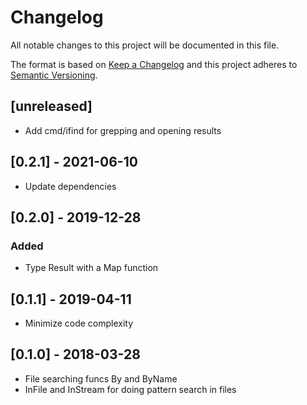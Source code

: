 # Changelog
All notable changes to this project will be documented in this file.

The format is based on [Keep a Changelog](http://keepachangelog.com/en/1.0.0/)
and this project adheres to [Semantic Versioning](http://semver.org/spec/v2.0.0.html).


## [unreleased]

- Add cmd/ifind for grepping and opening results

## [0.2.1] - 2021-06-10

- Update dependencies

## [0.2.0] - 2019-12-28
### Added

- Type Result with a Map function

## [0.1.1] - 2019-04-11

- Minimize code complexity

## [0.1.0] - 2018-03-28

- File searching funcs By and ByName
- InFile and InStream for doing pattern search in files
